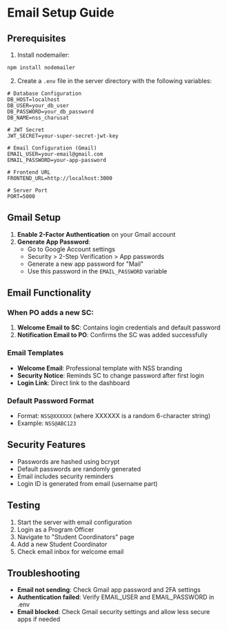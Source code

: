 # Email Setup Guide

## Prerequisites

1. Install nodemailer:
```bash
npm install nodemailer
```

2. Create a `.env` file in the server directory with the following variables:

```env
# Database Configuration
DB_HOST=localhost
DB_USER=your_db_user
DB_PASSWORD=your_db_password
DB_NAME=nss_charusat

# JWT Secret
JWT_SECRET=your-super-secret-jwt-key

# Email Configuration (Gmail)
EMAIL_USER=your-email@gmail.com
EMAIL_PASSWORD=your-app-password

# Frontend URL
FRONTEND_URL=http://localhost:3000

# Server Port
PORT=5000
```

## Gmail Setup

1. **Enable 2-Factor Authentication** on your Gmail account
2. **Generate App Password**:
   - Go to Google Account settings
   - Security > 2-Step Verification > App passwords
   - Generate a new app password for "Mail"
   - Use this password in the `EMAIL_PASSWORD` variable

## Email Functionality

### When PO adds a new SC:

1. **Welcome Email to SC**: Contains login credentials and default password
2. **Notification Email to PO**: Confirms the SC was added successfully

### Email Templates

- **Welcome Email**: Professional template with NSS branding
- **Security Notice**: Reminds SC to change password after first login
- **Login Link**: Direct link to the dashboard

### Default Password Format

- Format: `NSS@XXXXXX` (where XXXXXX is a random 6-character string)
- Example: `NSS@ABC123`

## Security Features

- Passwords are hashed using bcrypt
- Default passwords are randomly generated
- Email includes security reminders
- Login ID is generated from email (username part)

## Testing

1. Start the server with email configuration
2. Login as a Program Officer
3. Navigate to "Student Coordinators" page
4. Add a new Student Coordinator
5. Check email inbox for welcome email

## Troubleshooting

- **Email not sending**: Check Gmail app password and 2FA settings
- **Authentication failed**: Verify EMAIL_USER and EMAIL_PASSWORD in .env
- **Email blocked**: Check Gmail security settings and allow less secure apps if needed 